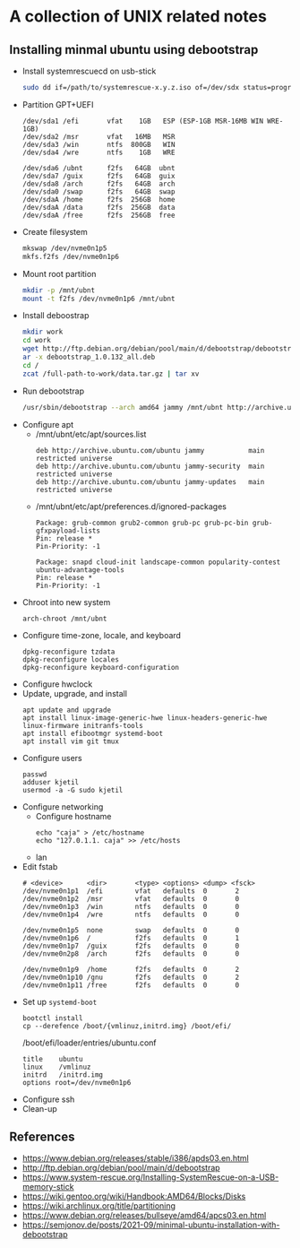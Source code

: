 # A collection of UNIX related notes


## Installing minmal ubuntu using debootstrap
- Install systemrescuecd on usb-stick
  ```bash
  sudo dd if=/path/to/systemrescue-x.y.z.iso of=/dev/sdx status=progress 
  ```
- Partition GPT+UEFI
  ```
  /dev/sda1 /efi       vfat    1GB   ESP (ESP-1GB MSR-16MB WIN WRE-1GB)
  /dev/sda2 /msr       vfat   16MB   MSR
  /dev/sda3 /win       ntfs  800GB   WIN
  /dev/sda4 /wre       ntfs    1GB   WRE
  
  /dev/sda6 /ubnt      f2fs   64GB  ubnt
  /dev/sda7 /guix      f2fs   64GB  guix
  /dev/sda8 /arch      f2fs   64GB  arch
  /dev/sda0 /swap      f2fs   64GB  swap
  /dev/sdaA /home      f2fs  256GB  home
  /dev/sdaA /data      f2fs  256GB  data
  /dev/sdaA /free      f2fs  256GB  free
  ```
- Create filesystem
  ```bash
  mkswap /dev/nvme0n1p5
  mkfs.f2fs /dev/nvme0n1p6
  ```
- Mount root partition
  ```bash
  mkdir -p /mnt/ubnt
  mount -t f2fs /dev/nvme0n1p6 /mnt/ubnt
  ```
- Install deboostrap
  ```bash
  mkdir work
  cd work
  wget http://ftp.debian.org/debian/pool/main/d/debootstrap/debootstrap_1.0.132_all.deb
  ar -x debootstrap_1.0.132_all.deb
  cd /
  zcat /full-path-to-work/data.tar.gz | tar xv
  ```
- Run debootstrap
  ```bash
  /usr/sbin/debootstrap --arch amd64 jammy /mnt/ubnt http://archive.ubuntu.com/ubuntu
  ```
- Configure apt
  - /mnt/ubnt/etc/apt/sources.list
    ```
    deb http://archive.ubuntu.com/ubuntu jammy           main restricted universe
    deb http://archive.ubuntu.com/ubuntu jammy-security  main restricted universe
    deb http://archive.ubuntu.com/ubuntu jammy-updates   main restricted universe
    ```
  - /mnt/ubnt/etc/apt/preferences.d/ignored-packages
    ```
    Package: grub-common grub2-common grub-pc grub-pc-bin grub-gfxpayload-lists
    Pin: release *
    Pin-Priority: -1
    
    Package: snapd cloud-init landscape-common popularity-contest ubuntu-advantage-tools
    Pin: release *
    Pin-Priority: -1
    ```
- Chroot into new system
  ```
  arch-chroot /mnt/ubnt
  ```
- Configure time-zone, locale, and keyboard
  ```
  dpkg-reconfigure tzdata
  dpkg-reconfigure locales
  dpkg-reconfigure keyboard-configuration
  ```
- Configure hwclock
- Update, upgrade, and install
  ```
  apt update and upgrade
  apt install linux-image-generic-hwe linux-headers-generic-hwe linux-firmware initranfs-tools
  apt install efibootmgr systemd-boot
  apt install vim git tmux
  ```
- Configure users
  ```
  passwd
  adduser kjetil
  usermod -a -G sudo kjetil
  ```
- Configure networking
  - Configure hostname
    ```
    echo "caja" > /etc/hostname
    echo "127.0.1.1. caja" >> /etc/hosts 
    ```
  - lan
- Edit fstab
  ```
  # <device>      <dir>       <type> <options> <dump> <fsck>
  /dev/nvme0n1p1  /efi        vfat   defaults  0       2
  /dev/nvme0n1p2  /msr        vfat   defaults  0       0
  /dev/nvme0n1p3  /win        ntfs   defaults  0       0
  /dev/nvme0n1p4  /wre        ntfs   defaults  0       0

  /dev/nvme0n1p5  none        swap   defaults  0       0
  /dev/nvme0n1p6  /           f2fs   defaults  0       1
  /dev/nvme0n1p7  /guix       f2fs   defaults  0       0
  /dev/nvme0n2p8  /arch       f2fs   defaults  0       0

  /dev/nvme0n1p9  /home       f2fs   defaults  0       2  
  /dev/nvme0n1p10 /gnu        f2fs   defaults  0       2
  /dev/nvme0n1p11 /free       f2fs   defaults  0       0
  ```
- Set up `systemd-boot`
  ```
  bootctl install
  cp --derefence /boot/{vmlinuz,initrd.img} /boot/efi/
  ```
  /boot/efi/loader/entries/ubuntu.conf
  ```
  title    ubuntu
  linux    /vmlinuz
  initrd   /initrd.img
  options root=/dev/nvme0n1p6
  ```
- Configure ssh
- Clean-up

## References
- https://www.debian.org/releases/stable/i386/apds03.en.html
- http://ftp.debian.org/debian/pool/main/d/debootstrap
- https://www.system-rescue.org/Installing-SystemRescue-on-a-USB-memory-stick
- https://wiki.gentoo.org/wiki/Handbook:AMD64/Blocks/Disks
- https://wiki.archlinux.org/title/partitioning
- https://www.debian.org/releases/bullseye/amd64/apcs03.en.html
- https://semjonov.de/posts/2021-09/minimal-ubuntu-installation-with-debootstrap
